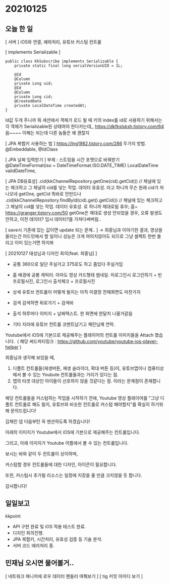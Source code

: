 # 20210125
## 오늘 한 일
[ 서버 ]
iOS와 연결,
예외처리,
유튜브 커스텀 컨트롤


[ implements Serializable ]
~~~
public class KkSubscribe implements Serializable {
    private static final long serialVersionUID = 1L;

    @Id
    @Column
    private Long uid;
    @Id
    @Column
    private Long cid;
    @CreatedDate
    private LocalDateTime createdAt;
}
~~~
Id값 두개 주니까 뭐
세션에서 객체가 로드 될 때 키의 index를 id로 사용하기 위해서는 각 객체가 Serializable된 상태여야 한다카는데,,
https://dkfkslsksh.tistory.com/64
음~~~~
이해는 되는데 다른 놈들은 왜 괜찮지

[ JPA 복합키 사용하는 법 ]
https://lng1982.tistory.com/286
두가지 방법. @Embeddable, @IdClass


[ JPA 날짜 입력받기 ]
부제 : 스트링을 시간 포맷으로 바꿔받기
@DateTimeFormat(iso = DateTimeFormat.ISO.DATE_TIME) LocalDateTime validDateTime,

[ JPA DB유효성]
.cid(kkChannelRepository.getOne(cid).getCid()) // 채널에 있는 체크하고 그 체널의 cid를 넣는 작업. 데이터 유효성.
라고 하니까 무슨 원래 cid가 처 나오네 getOne, getCid 똑바로 안만드나
.cid(kkChannelRepository.findById(cid).get().getCid()) // 채널에 있는 체크하고 그 체널의 cid를 넣는 작업. 데이터 유효성.
로 하니까 제대로됨 휴우;
흠~ https://granger.tistory.com/50
getOne은 제대로 생성 안되었을 경우, 오류 발생도 안하고, 이전 데이터? 임시 데이터?를 가져다써버림..


[ save시 기존에 있는 값이면 update 되는 문제.. ]
-> 희중님과 이야기한 결과, 영상을 올리는건 어드민에서 할 일이니 성능은 크게 여의치않아도 되므로
그냥 셀렉트 한번 돌리고 이미 있는거면 하지뫄


[ 20210127 태성님과 디자인 회의(feat. 희중님] ]
- 공통
360으로 일단 주실거고
375로도 하고 좀있다 주실거임

- 홈
배경에 공룡 캐릭터.
아마도 영상 카드형태 썸네일.
미로그인시 로그인하기 + 빈 프로필사진, 로그인시 출석체크 + 프로필사진

- 상세 
유튜브 컨트롤이 어떻게 될지는 아직 미결정 
전체화면도 마찬가지

- 검색
검색하면 뒤로가기 + 검색바

- 출석
하루마다 이미지 + 날짜텍스트.
한 화면에 한달치 나올거같음

- 기타
지라에 유튜브 컨트롤 코멘트남기고 채린님께 연락.

Youtube에서 iOS에 기본으로 제공해주는 플레이어의 컨트롤 이미지들을 Attach 했습니다. 
( 해당 써드파티링크 : https://github.com/youtube/youtube-ios-player-helper )

희중님과 생각해 보았을 때,
1. 디폴트 컨트롤들(재생버튼, 재생 슬라이더, 확대 버튼 등)이, 유튜브앱이나 컴퓨터상에서 볼 수 있는 Youbute 컨트롤들과는 거리가 있다는 점.
2. 앱의 타겟 대상인 아이들이 선호하지 않을 것같다는 점.
이라는 문제점이 존재합니다.

해당 컨트롤들을 커스텀하는 작업을 시작하기 전에,
Youtube 영상 플레이어를 "그냥 디폴트 컨트롤로 해도 될지, 유튜브와 비슷한 컨트롤로 커스텀 해야할지"를 확실히 하기위해 문의드립니다!

김채린 넵 다음부턴 꼭 멘션하도록 하겠습니다!

아래의 이미지가 Youtube에서 iOS에 기본으로 제공해주는 컨트롤입니다.

그리고, 아래 이미지가 Youtube 어플에서 볼 수 있는 컨트롤입니다.

보시는 바와 같이 두 컨트롤이 상이하며,

커스텀할 경우 컨트롤들에 대한 디자인, 아이콘이 필요합니다.

또한, 커스텀시 추가될 리소스는 일정에 지장을 줄 만큼 크지않을 듯 합니다.

감사합니다!


## 일일보고
kkpoint
- API 구현 완료 및 iOS 적용 테스트 완료.
- 디자인 회의진행.
- JPA 복합키, 시간처리, 유효성 검증 등 기술 분석.
- 서버 코드 에러처리 중.


## 민재님 오시면 물어볼거..
[ 네트워크 매니저에 로우 데이터 핸들러 여쭤보기 ]
[ tig 커밋 아이디 보기 ]



